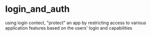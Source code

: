 # login_and_auth
using login contect, "protect" an app by restricting access to various application features based on the users' login and capabilities
